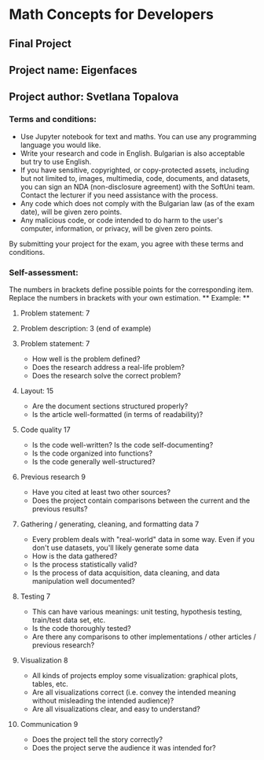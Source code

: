 # Math Concepts for Developers
## Final Project 

## Project name: Eigenfaces
## Project author: Svetlana Topalova

### Terms and conditions:
* Use Jupyter notebook for text and maths. You can use any programming language you would like.
* Write your research and code in English. Bulgarian is also acceptable but try to use English.
* If you have sensitive, copyrighted, or copy-protected assets, including but not limited to, images, multimedia, code, documents, and datasets,
  you can sign an NDA (non-disclosure agreement) with the SoftUni team. Contact the lecturer if you need assistance with the process.
* Any code which does not comply with the Bulgarian law (as of the exam date), will be given zero points.
* Any malicious code, or code intended to do harm to the user's computer, information, or privacy, will be given zero points.

By submitting your project for the exam, you agree with these terms and conditions.

### Self-assessment:
The numbers in brackets define possible points for the corresponding item.
Replace the numbers in brackets with your own estimation.
** Example: **
1. Problem statement: 7
2. Problem description: 3
(end of example)

1. Problem statement: 7
	* How well is the problem defined?
	* Does the research address a real-life problem?
	* Does the research solve the correct problem?
2. Layout: 15
	* Are the document sections structured properly?
	* Is the article well-formatted (in terms of readability)?
3. Code quality 17
	* Is the code well-written? Is the code self-documenting?
	* Is the code organized into functions?
	* Is the code generally well-structured?
4. Previous research 9
	* Have you cited at least two other sources?
	* Does the project contain comparisons between the current and the previous results?
5. Gathering / generating, cleaning, and formatting data 7
	* Every problem deals with "real-world" data in some way. Even if you don't use datasets, you'll likely generate some data
	* How is the data gathered?
	* Is the process statistically valid?
	* Is the process of data acquisition, data cleaning, and data manipulation well documented?
5. Testing 7
	* This can have various meanings: unit testing, hypothesis testing, train/test data set, etc.
	* Is the code thoroughly tested?
	* Are there any comparisons to other implementations / other articles / previous research?
6. Visualization 8
	* All kinds of projects employ some visualization: graphical plots, tables, etc.
	* Are all visualizations correct (i.e. convey the intended meaning without misleading the intended audience)?
	* Are all visualizations clear, and easy to understand?
7. Communication 9
	* Does the project tell the story correctly?
	* Does the project serve the audience it was intended for?